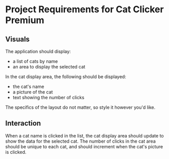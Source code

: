 # Project Requirements for Cat Clicker Premium

## Visuals

The application should display:
- a list of cats by name
- an area to display the selected cat

In the cat display area, the following should be displayed:
- the cat's name
- a picture of the cat
- text showing the number of clicks

The specifics of the layout do not matter, so style it however you'd like.

## Interaction

When a cat name is clicked in the list, the cat display area should update to show the data for the selected cat.
The number of clicks in the cat area should be unique to each cat, and should increment when the cat's picture is clicked.

